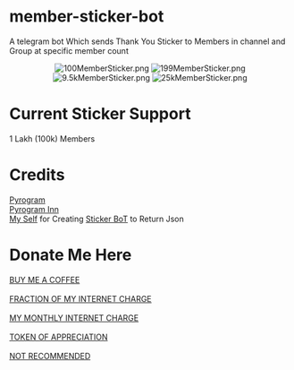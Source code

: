 # member-sticker-bot

A telegram bot Which sends Thank You Sticker to Members in channel and Group at specific member count

<center>
<img src="https://telegra.ph/file/4c61dff7e8201bd0f2a7f.jpg" alt="100MemberSticker.png">
<img src="https://telegra.ph/file/4d9c3fb1893cf052cc6d4.jpg" alt="199MemberSticker.png">
<img src="https://telegra.ph/file/5e50d3d4954ce72cf96ef.jpg" alt="9.5kMemberSticker.png">
<img src="https://telegra.ph/file/5cb7142892e3bff1b84b3.jpg" alt="25kMemberSticker.png">
</center>

# Current Sticker Support
 
1 Lakh (100k) Members

# Credits
[Pyrogram](https://pyrogram.org) <br>
[Pyrogram Inn](https://t.me/pyrogramchat) <br>
[My Self](https://github.com/bughunter0) for Creating [Sticker BoT](https://github.com/BugHunterCodeLabs/Sticker-Bot) to Return Json

# Donate Me Here
[BUY ME A COFFEE](https://paytm.me/fZ-PsaK) <br> <br>
[FRACTION OF MY INTERNET CHARGE](https://paytm.me/p-tPE0l) <br> <br>
[MY MONTHLY INTERNET CHARGE](https://paytm.me/yoB-s0a) <br> <br>
[TOKEN OF APPRECIATION](https://paytm.me/8sRT-FA) <br> <br>
[NOT RECOMMENDED](https://paytm.me/A-iN96A)

